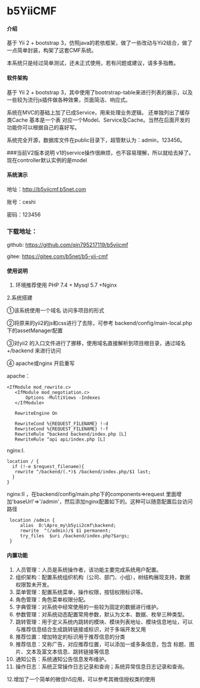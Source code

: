 # b5YiiCMF

#### 介绍
基于 Yii 2 + bootstrap 3，仿照java的若依框架，做了一些改动与Yii2结合，做了一点简单封装，构架了这套CMF系统。


本系统只是经过简单测试，还未正式使用，若有问题或建议，请多多指教。

#### 软件架构
基于 Yii 2 + bootstrap 3，其中使用了bootrstrap-table来进行列表的展示，以及一些较为流行js插件做各种效果，页面简洁、响应式。

系统在MVC的基础上加了已成Service，用来处理业务逻辑。
还单独列出了缓存类Cache
基本是一个表 对应一个Model、Service及Cache。当然在后面开发的功能你可以根据自己的喜好写。

系统完全开源，数据库文件在public目录下，超管默认为：admin，123456。

###当前V2版本说明
v1的service操作很麻烦，也不容易理解，所以就给去掉了。现在controller默认实例的是model

#### 系统演示
地址：<a href="http://b5yiicmf.b5net.com/" target="_blank">http://b5yiicmf.b5net.com</a>

账号：ceshi

密码：123456

### 下载地址：
github: https://github.com/qin795217119/b5yiicmf

gitee: https://gitee.com/b5net/b5-yii-cmf

#### 使用说明

1. 环境推荐使用 PHP 7.4 + Mysql 5.7 +Nginx 

2.系统搭建

   ①该系统使用一个域名 访问多项目的形式

   ②将原来的yii2的js和css进行了去除，可参考 backend/config/main-local.php下的assetManager配置
   
   ③对yii2 的入口文件进行了挪移，使用域名直接解析到项目根目录，通过域名+/backend 来进行访问
   
   ④ apache或nginx 开启重写
   
   apache：
   
    <IfModule mod_rewrite.c>
       <IfModule mod_negotiation.c>
           Options -MultiViews -Indexes
       </IfModule>
   
       RewriteEngine On
   
       RewriteCond %{REQUEST_FILENAME} !-d
       RewriteCond %{REQUEST_FILENAME} !-f
       RewriteRule ^backend backend/index.php [L]
       RewriteRule ^api api/index.php [L]
   </IfModule>
   
   nginx:Ⅰ.
   
    location / {
      if (!-e $request_filename){
       rewrite ^/backend/(.*)$ /backend/index.php/$1 last;
      }
    }  

   nginx:Ⅱ ，在backend/config/main.php下的components=>request 里面增加'baseUrl'=>'/admin'，然后添加nginx配置如下的。这种可以随意配置后台访问路径
   
     location /admin {
         alias  D:\Apro_my\b5yii2cmf\backend;
         rewrite  ^(/admin)/$ $1 permanent;  
         try_files  $uri /backend/index.php?$args;  
     }
 
#### 内置功能

1. 人员管理：人员是系统操作者，该功能主要完成系统用户配置。
2. 组织架构：配置系统组织机构（公司、部门、小组），树结构展现支持，数据权限暂未开发。
3. 菜单管理：配置系统菜单，操作权限，按钮权限标识等。
4. 角色管理：角色菜单权限分配。
5. 字典管理：对系统中经常使用的一些较为固定的数据进行维护。
6. 参数管理：对系统动态配置常用参数，默认为文本、数据、枚举三种类型。
7. 跳转管理：用于定义系统内跳转的模块、模块列表地址、模块信息地址，可以与推荐信息结合生成跳转链接或标识，对于多端开发又用
8. 推荐位置：增加特定的标识用于推荐信息的分类
9. 推荐信息：又称广告，对应推荐位置，可以添加一或多条信息，包含 标题、图片、文本及富文本信息、跳转链接等信息
10. 通知公告：系统通知公告信息发布维护。
11. 操作日志：系统正常操作日志记录和查询；系统异常信息日志记录和查询。

12.增加了一个简单的微信h5应用，可以参考其微信授权类的使用



